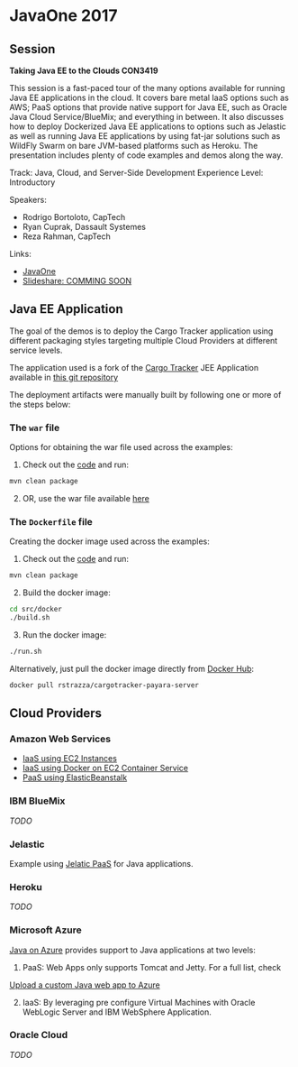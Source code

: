 # JavaOne 2017

## Session

**Taking Java EE to the Clouds CON3419**

This session is a fast-paced tour of the many options available for running Java EE applications in
the cloud. It covers bare metal IaaS options such as AWS; PaaS options that provide native support
for Java EE, such as Oracle Java Cloud Service/BlueMix; and everything in between. It also discusses
how to deploy Dockerized Java EE applications to options such as Jelastic as well as running Java EE
applications by using fat-jar solutions such as WildFly Swarm on bare JVM-based platforms such as Heroku.
The presentation includes plenty of code examples and demos along the way.

Track:  Java, Cloud, and Server-Side Development
Experience Level:  Introductory

Speakers:

* Rodrigo Bortoloto, CapTech
* Ryan Cuprak, Dassault Systemes
* Reza Rahman, CapTech

Links:
* [JavaOne](https://events.rainfocus.com/catalog/oracle/oow17/catalogjavaone17?search=Con3419)
* [Slideshare: COMMING SOON]()

## Java EE Application

The goal of the demos is to deploy the Cargo Tracker application using different packaging styles targeting multiple Cloud Providers at different service levels.

The application used is a fork of the [Cargo Tracker](http://cargotracker.java.net) JEE Application available in [this git repository](https://github.com/rstrazza/cargotracker)

The deployment artifacts were manually built by following one or more of the steps below:

### The ``war`` file

Options for obtaining the war file used across the examples:

1. Check out the [code](https://github.com/rstrazza/cargotracker) and run:
```bash
mvn clean package
```

2. OR, use the war file available [here](https://github.com/rstrazza/cargotracker-war)

### The ``Dockerfile`` file

Creating the docker image used across the examples:

1. Check out the [code](https://github.com/rstrazza/cargotracker) and run:
```bash
mvn clean package
```
2. Build the docker image:
```bash
cd src/docker
./build.sh
```
3. Run the docker image:
```bash
./run.sh
```

Alternatively, just pull the docker image directly from [Docker Hub](https://hub.docker.com/r/rstrazza/cargotracker-payara-server/):
```bash
docker pull rstrazza/cargotracker-payara-server
```

## Cloud Providers

### Amazon Web Services

* [IaaS using EC2 Instances](aws/ec2/README.md)
* [IaaS using Docker on EC2 Container Service](aws/ecs/README.md)
* [PaaS using ElasticBeanstalk](aws/elasticbeanstalk/README.md)

### IBM BlueMix

*TODO*

### Jelastic

Example using [Jelatic PaaS](jelastic/README.md) for Java applications.

### Heroku

*TODO*

### Microsoft Azure

[Java on Azure](https://azure.microsoft.com/en-us/develop/java/) provides support to Java applications at two levels:
1. PaaS: Web Apps only supports Tomcat and Jetty. For a full list, check

[Upload a custom Java web app to Azure](https://docs.microsoft.com/en-us/azure/app-service-web/web-sites-java-custom-upload)

2. IaaS: By leveraging pre configure Virtual Machines with Oracle WebLogic Server and IBM WebSphere Application.

### Oracle Cloud

*TODO*
